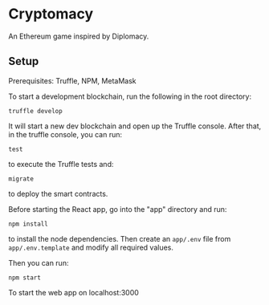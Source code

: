 # Cryptomacy

An Ethereum game inspired by Diplomacy.

## Setup 

Prerequisites: Truffle, NPM, MetaMask

To start a development blockchain, run the following in the root directory:
```
truffle develop
```
It will start a new dev blockchain and open up the Truffle console. After that, in the truffle console, you can run:
```
test
```
to execute the Truffle tests
and:
```
migrate
```
to deploy the smart contracts.

Before starting the React app, go into the "app" directory and run:
```
npm install
```
to install the node dependencies.
Then create an `app/.env` file from `app/.env.template` and modify all required values.

Then you can run:
```
npm start
```
To start the web app on localhost:3000